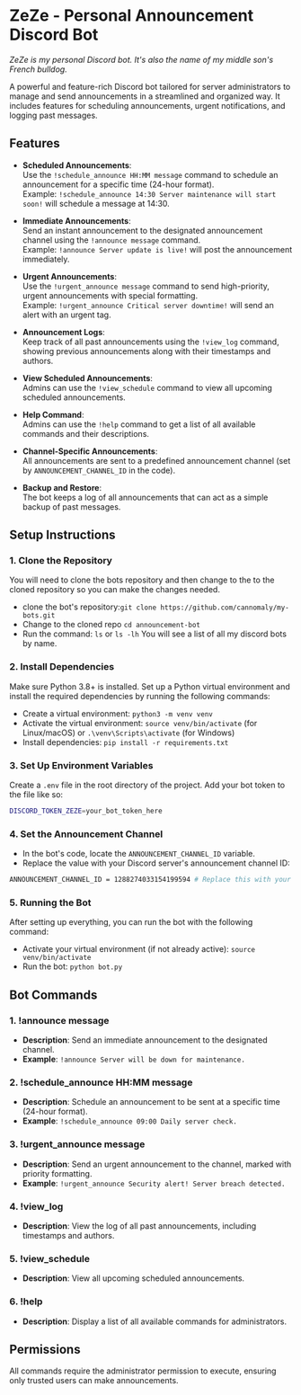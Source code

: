 # ZeZe - Personal Announcement Discord Bot

*ZeZe is my personal Discord bot. It's also the name of my middle son's French bulldog.*

A powerful and feature-rich Discord bot tailored for server administrators to manage and send announcements in a streamlined and organized way. It includes features for scheduling announcements, urgent notifications, and logging past messages.

## Features

- **Scheduled Announcements**:  
  Use the `!schedule_announce HH:MM message` command to schedule an announcement for a specific time (24-hour format).  
  Example: `!schedule_announce 14:30 Server maintenance will start soon!` will schedule a message at 14:30.

- **Immediate Announcements**:  
  Send an instant announcement to the designated announcement channel using the `!announce message` command.  
  Example: `!announce Server update is live!` will post the announcement immediately.

- **Urgent Announcements**:  
  Use the `!urgent_announce message` command to send high-priority, urgent announcements with special formatting.  
  Example: `!urgent_announce Critical server downtime!` will send an alert with an urgent tag.

- **Announcement Logs**:  
  Keep track of all past announcements using the `!view_log` command, showing previous announcements along with their timestamps and authors.

- **View Scheduled Announcements**:  
  Admins can use the `!view_schedule` command to view all upcoming scheduled announcements.

- **Help Command**:  
  Admins can use the `!help` command to get a list of all available commands and their descriptions.

- **Channel-Specific Announcements**:  
  All announcements are sent to a predefined announcement channel (set by `ANNOUNCEMENT_CHANNEL_ID` in the code).

- **Backup and Restore**:  
  The bot keeps a log of all announcements that can act as a simple backup of past messages.

## Setup Instructions

### 1. Clone the Repository
You will need to clone the bots repository and then change to the to the cloned repository so you can make the changes needed.
- clone the bot's repository:`git clone https://github.com/cannomaly/my-bots.git`
- Change to the cloned repo `cd announcement-bot`
- Run the command: `ls` or `ls -lh`
You will see a list of all my discord bots by name.

### 2. Install Dependencies
Make sure Python 3.8+ is installed. Set up a Python virtual environment and install the required dependencies by running the following commands:
- Create a virtual environment: `python3 -m venv venv`
- Activate the virtual environment: `source venv/bin/activate` (for Linux/macOS) or `.\venv\Scripts\activate` (for Windows)
- Install dependencies: `pip install -r requirements.txt`

### 3. Set Up Environment Variables
Create a `.env` file in the root directory of the project. Add your bot token to the file like so:
```bash
DISCORD_TOKEN_ZEZE=your_bot_token_here
```

### 4. Set the Announcement Channel
- In the bot's code, locate the `ANNOUNCEMENT_CHANNEL_ID` variable.
- Replace the value with your Discord server's announcement channel ID:
```bash
ANNOUNCEMENT_CHANNEL_ID = 1288274033154199594 # Replace this with your channel's ID
```

### 5. Running the Bot

After setting up everything, you can run the bot with the following command:
- Activate your virtual environment (if not already active): `source venv/bin/activate`
- Run the bot: `python bot.py`

## Bot Commands

### 1. !announce message
- **Description**: Send an immediate announcement to the designated channel.
- **Example**: `!announce Server will be down for maintenance.`

### 2. !schedule_announce HH:MM message
- **Description**: Schedule an announcement to be sent at a specific time (24-hour format).
- **Example**: `!schedule_announce 09:00 Daily server check.`

### 3. !urgent_announce message
- **Description**: Send an urgent announcement to the channel, marked with priority formatting.
- **Example**: `!urgent_announce Security alert! Server breach detected.`

### 4. !view_log
- **Description**: View the log of all past announcements, including timestamps and authors.

### 5. !view_schedule
- **Description**: View all upcoming scheduled announcements.

### 6. !help
- **Description**: Display a list of all available commands for administrators.

## Permissions
All commands require the administrator permission to execute, ensuring only trusted users can make announcements.
